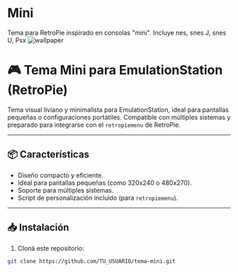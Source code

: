 # Mini
 Tema para RetroPie inspirado en consolas "mini". Incluye nes, snes J, snes U, Psx
![wallpaper](https://github.com/user-attachments/assets/11d44c6a-248c-4b35-88f5-830449ae4c08)



 # 🎮 Tema Mini para EmulationStation (RetroPie)

Tema visual liviano y minimalista para EmulationStation, ideal para pantallas pequeñas o configuraciones portátiles. Compatible con múltiples sistemas y preparado para integrarse con el `retropiemenu` de RetroPie.

---

## 📦 Características

- Diseño compacto y eficiente.
- Ideal para pantallas pequeñas (como 320x240 o 480x270).
- Soporte para múltiples sistemas.
- Script de personalización incluido (para `retropiemenu`).

---

## 📥 Instalación

1. Cloná este repositorio:

```bash
git clone https://github.com/TU_USUARIO/tema-mini.git
